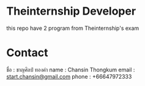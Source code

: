 # Theinternship Developer
  this repo have 2 program from Theinternship's exam
# Contact
  ชื่อ : ชาญศิลป์ ทองคำ
  name : Chansin Thongkum
  email : start.chansin@gmail.com
  phone : +66647972333

